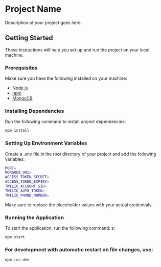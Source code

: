 # Project Name

Description of your project goes here.

## Getting Started

These instructions will help you set up and run the project on your local machine.

### Prerequisites

Make sure you have the following installed on your machine:

- [Node.js](https://nodejs.org/)
- [npm](https://www.npmjs.com/)
- [MongoDB](https://www.mongodb.com/try/download/community)

### Installing Dependencies

Run the following command to install project dependencies:

```bash
npm install
```

### Setting Up Environment Variables

Create a .env file in the root directory of your project and add the following variables:

```bash
PORT=
MONGODB_URI=
ACCESS_TOKEN_SECRET=
ACCESS_TOKEN_EXPIRY=
TWILIO_ACCOUNT_SID=
TWILIO_AUTH_TOKEN=
TWILIO_PHONE_NUMBER=

```



Make sure to replace the placeholder values with your actual credentials.
### Running the Application

To start the application, run the following command:
s:

```bash
npm start

```

### For development with automatic restart on file changes, use:



```bash
npm run dev

```

